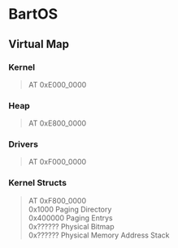 # BartOS

## Virtual Map
### Kernel
>AT 0xE000_0000 
### Heap 
>AT 0xE800_0000 
### Drivers
>AT 0xF000_0000 
### Kernel Structs
>AT 0xF800_0000\
0x1000 Paging Directory\
0x400000 Paging Entrys\
0x?????? Physical Bitmap\
0x?????? Physical Memory Address Stack

